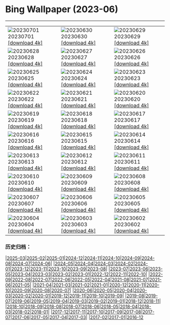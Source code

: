 # Bing Wallpaper (2023-06)
**************

<table><tr><td><img class="wallpaper" src="https://www.bing.com/th?id=OHR.PelotonPont_DE-DE1709743153_1920x1080.jpg" alt="20230701"> 20230701 <a href="https://www.bing.com/th?id=OHR.PelotonPont_DE-DE1709743153_UHD.jpg">[download 4k]</a></td><td><img class="wallpaper" src="https://www.bing.com/th?id=OHR.Footbridge_DE-DE3295548042_1920x1080.jpg" alt="20230630"> 20230630 <a href="https://www.bing.com/th?id=OHR.Footbridge_DE-DE3295548042_UHD.jpg">[download 4k]</a></td><td><img class="wallpaper" src="https://www.bing.com/th?id=OHR.BanyakIslands_DE-DE6241631222_1920x1080.jpg" alt="20230629"> 20230629 <a href="https://www.bing.com/th?id=OHR.BanyakIslands_DE-DE6241631222_UHD.jpg">[download 4k]</a></td></tr><tr><td><img class="wallpaper" src="https://www.bing.com/th?id=OHR.PrideMunich_DE-DE6752546135_1920x1080.jpg" alt="20230628"> 20230628 <a href="https://www.bing.com/th?id=OHR.PrideMunich_DE-DE6752546135_UHD.jpg">[download 4k]</a></td><td><img class="wallpaper" src="https://www.bing.com/th?id=OHR.SedonaSunset_DE-DE6870001404_1920x1080.jpg" alt="20230627"> 20230627 <a href="https://www.bing.com/th?id=OHR.SedonaSunset_DE-DE6870001404_UHD.jpg">[download 4k]</a></td><td><img class="wallpaper" src="https://www.bing.com/th?id=OHR.VillandryGarden_DE-DE6626045641_1920x1080.jpg" alt="20230626"> 20230626 <a href="https://www.bing.com/th?id=OHR.VillandryGarden_DE-DE6626045641_UHD.jpg">[download 4k]</a></td></tr><tr><td><img class="wallpaper" src="https://www.bing.com/th?id=OHR.PetraTreasury_DE-DE6339957030_1920x1080.jpg" alt="20230625"> 20230625 <a href="https://www.bing.com/th?id=OHR.PetraTreasury_DE-DE6339957030_UHD.jpg">[download 4k]</a></td><td><img class="wallpaper" src="https://www.bing.com/th?id=OHR.SonyCenterDome_DE-DE4567605388_1920x1080.jpg" alt="20230624"> 20230624 <a href="https://www.bing.com/th?id=OHR.SonyCenterDome_DE-DE4567605388_UHD.jpg">[download 4k]</a></td><td><img class="wallpaper" src="https://www.bing.com/th?id=OHR.PollinatorMonarch_DE-DE3624840755_1920x1080.jpg" alt="20230623"> 20230623 <a href="https://www.bing.com/th?id=OHR.PollinatorMonarch_DE-DE3624840755_UHD.jpg">[download 4k]</a></td></tr><tr><td><img class="wallpaper" src="https://www.bing.com/th?id=OHR.PeruAmazon_DE-DE2410533713_1920x1080.jpg" alt="20230622"> 20230622 <a href="https://www.bing.com/th?id=OHR.PeruAmazon_DE-DE2410533713_UHD.jpg">[download 4k]</a></td><td><img class="wallpaper" src="https://www.bing.com/th?id=OHR.StonehengeSalisbury_DE-DE2075422299_1920x1080.jpg" alt="20230621"> 20230621 <a href="https://www.bing.com/th?id=OHR.StonehengeSalisbury_DE-DE2075422299_UHD.jpg">[download 4k]</a></td><td><img class="wallpaper" src="https://www.bing.com/th?id=OHR.EagleTree_DE-DE3991605617_1920x1080.jpg" alt="20230620"> 20230620 <a href="https://www.bing.com/th?id=OHR.EagleTree_DE-DE3991605617_UHD.jpg">[download 4k]</a></td></tr><tr><td><img class="wallpaper" src="https://www.bing.com/th?id=OHR.Fawn_DE-DE1059166078_1920x1080.jpg" alt="20230619"> 20230619 <a href="https://www.bing.com/th?id=OHR.Fawn_DE-DE1059166078_UHD.jpg">[download 4k]</a></td><td><img class="wallpaper" src="https://www.bing.com/th?id=OHR.TernFather_DE-DE0753405275_1920x1080.jpg" alt="20230618"> 20230618 <a href="https://www.bing.com/th?id=OHR.TernFather_DE-DE0753405275_UHD.jpg">[download 4k]</a></td><td><img class="wallpaper" src="https://www.bing.com/th?id=OHR.SurfSanDiego_DE-DE0345949347_1920x1080.jpg" alt="20230617"> 20230617 <a href="https://www.bing.com/th?id=OHR.SurfSanDiego_DE-DE0345949347_UHD.jpg">[download 4k]</a></td></tr><tr><td><img class="wallpaper" src="https://www.bing.com/th?id=OHR.HawksbillTurtle_DE-DE9802126687_1920x1080.jpg" alt="20230616"> 20230616 <a href="https://www.bing.com/th?id=OHR.HawksbillTurtle_DE-DE9802126687_UHD.jpg">[download 4k]</a></td><td><img class="wallpaper" src="https://www.bing.com/th?id=OHR.SmokyFireflies_DE-DE9996840868_1920x1080.jpg" alt="20230615"> 20230615 <a href="https://www.bing.com/th?id=OHR.SmokyFireflies_DE-DE9996840868_UHD.jpg">[download 4k]</a></td><td><img class="wallpaper" src="https://www.bing.com/th?id=OHR.PassauSunsetJune_DE-DE9305502094_1920x1080.jpg" alt="20230614"> 20230614 <a href="https://www.bing.com/th?id=OHR.PassauSunsetJune_DE-DE9305502094_UHD.jpg">[download 4k]</a></td></tr><tr><td><img class="wallpaper" src="https://www.bing.com/th?id=OHR.OkefenokeeSwamp_DE-DE7186749747_1920x1080.jpg" alt="20230613"> 20230613 <a href="https://www.bing.com/th?id=OHR.OkefenokeeSwamp_DE-DE7186749747_UHD.jpg">[download 4k]</a></td><td><img class="wallpaper" src="https://www.bing.com/th?id=OHR.BigBendAnniv_DE-DE6792664857_1920x1080.jpg" alt="20230612"> 20230612 <a href="https://www.bing.com/th?id=OHR.BigBendAnniv_DE-DE6792664857_UHD.jpg">[download 4k]</a></td><td><img class="wallpaper" src="https://www.bing.com/th?id=OHR.GartenTagTulpen_DE-DE7717762871_1920x1080.jpg" alt="20230611"> 20230611 <a href="https://www.bing.com/th?id=OHR.GartenTagTulpen_DE-DE7717762871_UHD.jpg">[download 4k]</a></td></tr><tr><td><img class="wallpaper" src="https://www.bing.com/th?id=OHR.PortugalDay_DE-DE4854836897_1920x1080.jpg" alt="20230610"> 20230610 <a href="https://www.bing.com/th?id=OHR.PortugalDay_DE-DE4854836897_UHD.jpg">[download 4k]</a></td><td><img class="wallpaper" src="https://www.bing.com/th?id=OHR.BalloonsTurkey_DE-DE4432664066_1920x1080.jpg" alt="20230609"> 20230609 <a href="https://www.bing.com/th?id=OHR.BalloonsTurkey_DE-DE4432664066_UHD.jpg">[download 4k]</a></td><td><img class="wallpaper" src="https://www.bing.com/th?id=OHR.PlayfulHumpback_DE-DE4104793691_1920x1080.jpg" alt="20230608"> 20230608 <a href="https://www.bing.com/th?id=OHR.PlayfulHumpback_DE-DE4104793691_UHD.jpg">[download 4k]</a></td></tr><tr><td><img class="wallpaper" src="https://www.bing.com/th?id=OHR.ChacoCulture_DE-DE3796177727_1920x1080.jpg" alt="20230607"> 20230607 <a href="https://www.bing.com/th?id=OHR.ChacoCulture_DE-DE3796177727_UHD.jpg">[download 4k]</a></td><td><img class="wallpaper" src="https://www.bing.com/th?id=OHR.CliffsEtretat_DE-DE8092248382_1920x1080.jpg" alt="20230606"> 20230606 <a href="https://www.bing.com/th?id=OHR.CliffsEtretat_DE-DE8092248382_UHD.jpg">[download 4k]</a></td><td><img class="wallpaper" src="https://www.bing.com/th?id=OHR.PlasticParrotfish_DE-DE7832208174_1920x1080.jpg" alt="20230605"> 20230605 <a href="https://www.bing.com/th?id=OHR.PlasticParrotfish_DE-DE7832208174_UHD.jpg">[download 4k]</a></td></tr><tr><td><img class="wallpaper" src="https://www.bing.com/th?id=OHR.MauiBeach_DE-DE6881454131_1920x1080.jpg" alt="20230604"> 20230604 <a href="https://www.bing.com/th?id=OHR.MauiBeach_DE-DE6881454131_UHD.jpg">[download 4k]</a></td><td><img class="wallpaper" src="https://www.bing.com/th?id=OHR.SouthKaibabTrail_DE-DE3610470806_1920x1080.jpg" alt="20230603"> 20230603 <a href="https://www.bing.com/th?id=OHR.SouthKaibabTrail_DE-DE3610470806_UHD.jpg">[download 4k]</a></td><td><img class="wallpaper" src="https://www.bing.com/th?id=OHR.GemsbokNamibia_DE-DE3132541250_1920x1080.jpg" alt="20230602"> 20230602 <a href="https://www.bing.com/th?id=OHR.GemsbokNamibia_DE-DE3132541250_UHD.jpg">[download 4k]</a></td></tr></table>

### 历史归档：

|[2025-03](/../2025-03/2025-03.md)|[2025-02](/../2025-02/2025-02.md)|[2025-01](/../2025-01/2025-01.md)|[2024-12](/../2024-12/2024-12.md)|[2024-11](/../2024-11/2024-11.md)|[2024-10](/../2024-10/2024-10.md)|[2024-09](/../2024-09/2024-09.md)|[2024-08](/../2024-08/2024-08.md)|[2024-07](/../2024-07/2024-07.md)|[2024-06](/../2024-06/2024-06.md)|
|[2024-05](/../2024-05/2024-05.md)|[2024-04](/../2024-04/2024-04.md)|[2024-03](/../2024-03/2024-03.md)|[2024-02](/../2024-02/2024-02.md)|[2024-01](/../2024-01/2024-01.md)|[2023-12](/../2023-12/2023-12.md)|[2023-11](/../2023-11/2023-11.md)|[2023-10](/../2023-10/2023-10.md)|[2023-09](/../2023-09/2023-09.md)|[2023-08](/../2023-08/2023-08.md)|
|[2023-07](/../2023-07/2023-07.md)|[2023-06](/2023-06.md)|[2023-05](/../2023-05/2023-05.md)|[2023-04](/../2023-04/2023-04.md)|[2023-03](/../2023-03/2023-03.md)|[2023-02](/../2023-02/2023-02.md)|[2023-01](/../2023-01/2023-01.md)|[2022-12](/../2022-12/2022-12.md)|[2022-11](/../2022-11/2022-11.md)|[2022-10](/../2022-10/2022-10.md)|
|[2022-09](/../2022-09/2022-09.md)|[2022-08](/../2022-08/2022-08.md)|[2022-07](/../2022-07/2022-07.md)|[2022-06](/../2022-06/2022-06.md)|[2022-05](/../2022-05/2022-05.md)|[2022-04](/../2022-04/2022-04.md)|[2021-08](/../2021-08/2021-08.md)|[2021-07](/../2021-07/2021-07.md)|[2021-06](/../2021-06/2021-06.md)|[2021-05](/../2021-05/2021-05.md)|
|[2021-04](/../2021-04/2021-04.md)|[2021-03](/../2021-03/2021-03.md)|[2021-02](/../2021-02/2021-02.md)|[2021-01](/../2021-01/2021-01.md)|[2020-12](/../2020-12/2020-12.md)|[2020-11](/../2020-11/2020-11.md)|[2020-10](/../2020-10/2020-10.md)|[2020-09](/../2020-09/2020-09.md)|[2020-08](/../2020-08/2020-08.md)|[2020-07](/../2020-07/2020-07.md)|
|[2020-06](/../2020-06/2020-06.md)|[2020-05](/../2020-05/2020-05.md)|[2020-04](/../2020-04/2020-04.md)|[2020-03](/../2020-03/2020-03.md)|[2020-02](/../2020-02/2020-02.md)|[2020-01](/../2020-01/2020-01.md)|[2019-12](/../2019-12/2019-12.md)|[2019-11](/../2019-11/2019-11.md)|[2019-10](/../2019-10/2019-10.md)|[2019-09](/../2019-09/2019-09.md)|
|[2019-08](/../2019-08/2019-08.md)|[2019-07](/../2019-07/2019-07.md)|[2019-06](/../2019-06/2019-06.md)|[2019-05](/../2019-05/2019-05.md)|[2019-04](/../2019-04/2019-04.md)|[2019-03](/../2019-03/2019-03.md)|[2019-02](/../2019-02/2019-02.md)|[2019-01](/../2019-01/2019-01.md)|[2018-12](/../2018-12/2018-12.md)|[2018-11](/../2018-11/2018-11.md)|
|[2018-10](/../2018-10/2018-10.md)|[2018-09](/../2018-09/2018-09.md)|[2018-08](/../2018-08/2018-08.md)|[2018-07](/../2018-07/2018-07.md)|[2018-06](/../2018-06/2018-06.md)|[2018-05](/../2018-05/2018-05.md)|[2018-04](/../2018-04/2018-04.md)|[2018-03](/../2018-03/2018-03.md)|[2018-02](/../2018-02/2018-02.md)|[2018-01](/../2018-01/2018-01.md)|
|[2017-12](/../2017-12/2017-12.md)|[2017-11](/../2017-11/2017-11.md)|[2017-10](/../2017-10/2017-10.md)|[2017-09](/../2017-09/2017-09.md)|[2017-08](/../2017-08/2017-08.md)|[2017-07](/../2017-07/2017-07.md)|[2017-06](/../2017-06/2017-06.md)|[2017-05](/../2017-05/2017-05.md)|[2017-04](/../2017-04/2017-04.md)|[2017-03](/../2017-03/2017-03.md)|
|[2017-02](/../2017-02/2017-02.md)|[2017-01](/../2017-01/2017-01.md)|[2016-12](/../2016-12/2016-12.md)